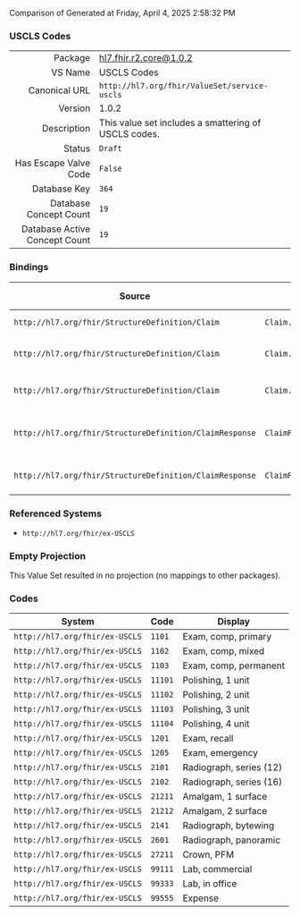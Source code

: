 Comparison of 
Generated at Friday, April 4, 2025 2:58:32 PM

### USCLS Codes

|      |     |
| ---: | --- |
| Package | hl7.fhir.r2.core@1.0.2 |
| VS Name | USCLS Codes |
| Canonical URL | `http://hl7.org/fhir/ValueSet/service-uscls` |
| Version | 1.0.2 |
| Description | This value set includes a smattering of USCLS codes. |
| Status | `Draft` |
| Has Escape Valve Code | `False` |
| Database Key | `364` |
| Database Concept Count | `19` |
| Database Active Concept Count | `19` |
### Bindings

| Source | Element | Binding | Strength | Element Short |
| ------ | ------- | ------- | -------- | ------------- |
| `http://hl7.org/fhir/StructureDefinition/Claim` | `Claim.item.service` | `http://hl7.org/fhir/ValueSet/service-uscls` | `Example` | Item Code |
| `http://hl7.org/fhir/StructureDefinition/Claim` | `Claim.item.detail.service` | `http://hl7.org/fhir/ValueSet/service-uscls` | `Example` | Additional item codes |
| `http://hl7.org/fhir/StructureDefinition/Claim` | `Claim.item.detail.subDetail.service` | `http://hl7.org/fhir/ValueSet/service-uscls` | `Example` | Additional item codes |
| `http://hl7.org/fhir/StructureDefinition/ClaimResponse` | `ClaimResponse.addItem.service` | `http://hl7.org/fhir/ValueSet/service-uscls` | `Example` | Group, Service or Product |
| `http://hl7.org/fhir/StructureDefinition/ClaimResponse` | `ClaimResponse.addItem.detail.service` | `http://hl7.org/fhir/ValueSet/service-uscls` | `Example` | Service or Product |

### Referenced Systems

* `http://hl7.org/fhir/ex-USCLS`
### Empty Projection

This Value Set resulted in no projection (no mappings to other packages).

### Codes

| System | Code | Display |
| ------ | ---- | ------- |
| `http://hl7.org/fhir/ex-USCLS` | `1101` | Exam, comp, primary |
| `http://hl7.org/fhir/ex-USCLS` | `1102` | Exam, comp, mixed |
| `http://hl7.org/fhir/ex-USCLS` | `1103` | Exam, comp, permanent |
| `http://hl7.org/fhir/ex-USCLS` | `11101` | Polishing, 1 unit |
| `http://hl7.org/fhir/ex-USCLS` | `11102` | Polishing, 2 unit |
| `http://hl7.org/fhir/ex-USCLS` | `11103` | Polishing, 3 unit |
| `http://hl7.org/fhir/ex-USCLS` | `11104` | Polishing, 4 unit |
| `http://hl7.org/fhir/ex-USCLS` | `1201` | Exam, recall |
| `http://hl7.org/fhir/ex-USCLS` | `1205` | Exam, emergency |
| `http://hl7.org/fhir/ex-USCLS` | `2101` | Radiograph, series (12) |
| `http://hl7.org/fhir/ex-USCLS` | `2102` | Radiograph, series (16) |
| `http://hl7.org/fhir/ex-USCLS` | `21211` | Amalgam, 1 surface |
| `http://hl7.org/fhir/ex-USCLS` | `21212` | Amalgam, 2 surface |
| `http://hl7.org/fhir/ex-USCLS` | `2141` | Radiograph, bytewing |
| `http://hl7.org/fhir/ex-USCLS` | `2601` | Radiograph, panoramic |
| `http://hl7.org/fhir/ex-USCLS` | `27211` | Crown, PFM |
| `http://hl7.org/fhir/ex-USCLS` | `99111` | Lab, commercial |
| `http://hl7.org/fhir/ex-USCLS` | `99333` | Lab, in office |
| `http://hl7.org/fhir/ex-USCLS` | `99555` | Expense |
